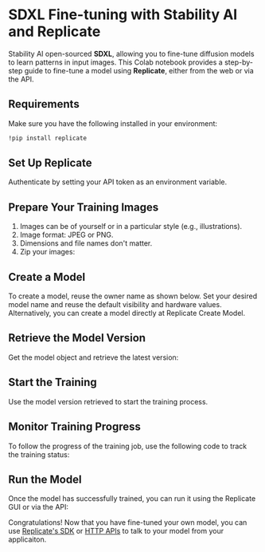 # SDXL Fine-tuning with Stability AI and Replicate

Stability AI open-sourced **SDXL**, allowing you to fine-tune diffusion models to learn patterns in input images. This Colab notebook provides a step-by-step guide to fine-tune a model using **Replicate**, either from the web or via the API.

## Requirements

Make sure you have the following installed in your environment:
```bash
!pip install replicate
```

## Set Up Replicate
Authenticate by setting your API token as an environment variable.

## Prepare Your Training Images
1. Images can be of yourself or in a particular style (e.g., illustrations).
2. Image format: JPEG or PNG.
3. Dimensions and file names don't matter.
4. Zip your images:

## Create a Model
To create a model, reuse the owner name as shown below. Set your desired model name and reuse the default visibility and hardware values. Alternatively, you can create a model directly at Replicate Create Model.

## Retrieve the Model Version
Get the model object and retrieve the latest version:

## Start the Training
Use the model version retrieved to start the training process.

## Monitor Training Progress
To follow the progress of the training job, use the following code to track the training status:

## Run the Model
Once the model has successfully trained, you can run it using the Replicate GUI or via the API:


Congratulations! Now that you have fine-tuned your own model, you can use [Replicate's SDK](https://replicate.com/docs/reference/client-libraries) or [HTTP APIs](https://replicate.com/docs/reference/http) to talk to your model from your applicaiton.
